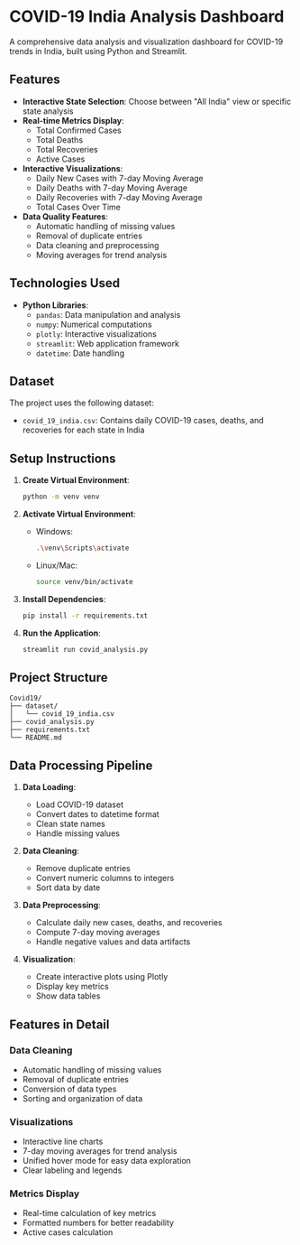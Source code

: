 # COVID-19 India Analysis Dashboard

A comprehensive data analysis and visualization dashboard for COVID-19 trends in India, built using Python and Streamlit.

## Features

- **Interactive State Selection**: Choose between "All India" view or specific state analysis
- **Real-time Metrics Display**:
  - Total Confirmed Cases
  - Total Deaths
  - Total Recoveries
  - Active Cases
- **Interactive Visualizations**:
  - Daily New Cases with 7-day Moving Average
  - Daily Deaths with 7-day Moving Average
  - Daily Recoveries with 7-day Moving Average
  - Total Cases Over Time
- **Data Quality Features**:
  - Automatic handling of missing values
  - Removal of duplicate entries
  - Data cleaning and preprocessing
  - Moving averages for trend analysis

## Technologies Used

- **Python Libraries**:
  - `pandas`: Data manipulation and analysis
  - `numpy`: Numerical computations
  - `plotly`: Interactive visualizations
  - `streamlit`: Web application framework
  - `datetime`: Date handling

## Dataset

The project uses the following dataset:
- `covid_19_india.csv`: Contains daily COVID-19 cases, deaths, and recoveries for each state in India

## Setup Instructions

1. **Create Virtual Environment**:
   ```bash
   python -m venv venv
   ```

2. **Activate Virtual Environment**:
   - Windows:
     ```bash
     .\venv\Scripts\activate
     ```
   - Linux/Mac:
     ```bash
     source venv/bin/activate
     ```

3. **Install Dependencies**:
   ```bash
   pip install -r requirements.txt
   ```

4. **Run the Application**:
   ```bash
   streamlit run covid_analysis.py
   ```

## Project Structure

```
Covid19/
├── dataset/
│   └── covid_19_india.csv
├── covid_analysis.py
├── requirements.txt
└── README.md
```

## Data Processing Pipeline

1. **Data Loading**:
   - Load COVID-19 dataset
   - Convert dates to datetime format
   - Clean state names
   - Handle missing values

2. **Data Cleaning**:
   - Remove duplicate entries
   - Convert numeric columns to integers
   - Sort data by date

3. **Data Preprocessing**:
   - Calculate daily new cases, deaths, and recoveries
   - Compute 7-day moving averages
   - Handle negative values and data artifacts

4. **Visualization**:
   - Create interactive plots using Plotly
   - Display key metrics
   - Show data tables


## Features in Detail

### Data Cleaning
- Automatic handling of missing values
- Removal of duplicate entries
- Conversion of data types
- Sorting and organization of data

### Visualizations
- Interactive line charts
- 7-day moving averages for trend analysis
- Unified hover mode for easy data exploration
- Clear labeling and legends

### Metrics Display
- Real-time calculation of key metrics
- Formatted numbers for better readability
- Active cases calculation